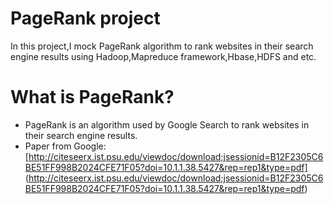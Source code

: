 # PageRank project
In this project,I mock PageRank algorithm to rank websites in their search engine results using Hadoop,Mapreduce framework,Hbase,HDFS and etc.
# What is PageRank?
- PageRank is an algorithm used by Google Search to rank websites in
their search engine results.
- Paper from Google:[http://citeseerx.ist.psu.edu/viewdoc/download;jsessionid=B12F2305C6BE51FF998B2024CFE71F05?doi=10.1.1.38.5427&rep=rep1&type=pdf] (http://citeseerx.ist.psu.edu/viewdoc/download;jsessionid=B12F2305C6BE51FF998B2024CFE71F05?doi=10.1.1.38.5427&rep=rep1&type=pdf)
